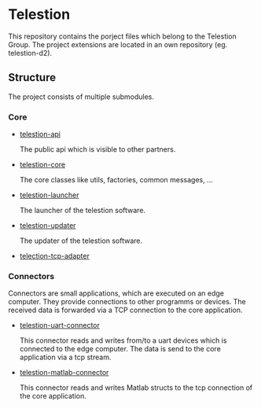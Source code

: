 # Telestion

This repository contains the porject files which belong to the Telestion Group.
The project extensions are located in an own repository (eg. telestion-d2).

## Structure

The project consists of multiple submodules.

### Core

* [telestion-api](https://github.com/TelestionGroup/telestion/issues/2)

  The public api which is visible to other partners.

* [telestion-core](https://github.com/TelestionGroup/telestion/issues/1)

  The core classes like utils, factories, common messages, ...

* [telestion-launcher](https://github.com/TelestionGroup/telestion/issues/3)

  The launcher of the telestion software.

* [telestion-updater](https://github.com/TelestionGroup/telestion/issues/4)

  The updater of the telestion software.
  
* [telection-tcp-adapter](https://github.com/TelestionGroup/telestion/issues/5)

### Connectors

Connectors are small applications, which are executed on an edge computer. They provide connections to other programms or devices.
The received data is forwarded via a TCP connection to the core application.

* [telestion-uart-connector](https://github.com/TelestionGroup/telestion/issues/6)

  This connector reads and writes from/to a uart devices which is connected to the edge computer. The data is send to the core application via a tcp stream.

* [telestion-matlab-connector](https://github.com/TelestionGroup/telestion/issues/7)

  This connector reads and writes Matlab structs to the tcp connection of the core application.

